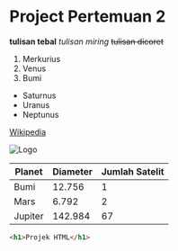 # Project Pertemuan 2

**tulisan tebal**
*tulisan miring*
~~tulisan dicoret~~

1. Merkurius
2. Venus
3. Bumi

- Saturnus
- Uranus
- Neptunus

[Wikipedia](https://www.wikipedia.org/)

![Logo](https://i.pinimg.com/564x/fe/fd/b1/fefdb13be7a82bbfda55080c85972112.jpg)

 | Planet  | Diameter | Jumlah Satelit |
 | ------- | -------- | -------------- |
 | Bumi    | 12.756   | 1              |
 | Mars    | 6.792    | 2              |
 | Jupiter | 142.984  | 67             |


 ```html
 <h1>Projek HTML</h1>
 ```

